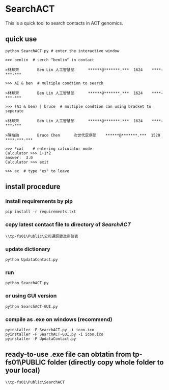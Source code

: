 # SearchACT
This is a quick tool to search contacts in ACT genomics.


## quick use
```
python SearchACT.py # enter the interactive window

>>> benlin  # serch "benlin" in contact

>林邦齊        Ben Lin 人工智慧部      ******@*******.***  1624    ****-***-***

>>> AI & ben  # multiple condtion to search

>林邦齊        Ben Lin 人工智慧部      ******@*******.***  1624    ****-***-***

>>> (AI & ben) | bruce  # multiple condtion can using bracket to seperate
 
>林邦齊        Ben Lin 人工智慧部      ******@*******.***  1624    ****-***-***

>陳柏劭        Bruce Chen      次世代定序部    ******@*******.***  1520    ****-***-***

>>> *cal    # entering calculator mode
Calculator >>> 1+1*2
answer:  3.0
Calculator >>> exit

>>> ex  # type "ex" to leave
```
## install procedure
### install requirements by pip
```
pip install -r requirements.txt
```
### copy latest contact file to directory of *SearchACT*
```
\\tp-fs01\Public\公司通訊錄及座位表
```
### update dictionary
```
python UpdataContact.py
```
### run
```
python SearchACT.py
```
### or using GUI version
```
python SearchACT-GUI.py
```
### compile as .exe on windows (recommend)
```
pyinstaller -F SearchACT.py -i icon.ico
pyinstaller -F SearchACT-GUI.py -i icon.ico
pyinstaller -F UpdataContact.py
```
## ready-to-use .exe file can obtatin from tp-fs01\PUBLIC folder (directly copy whole folder to your local)
```
\\tp-fs01\Public\SearchACT
```
